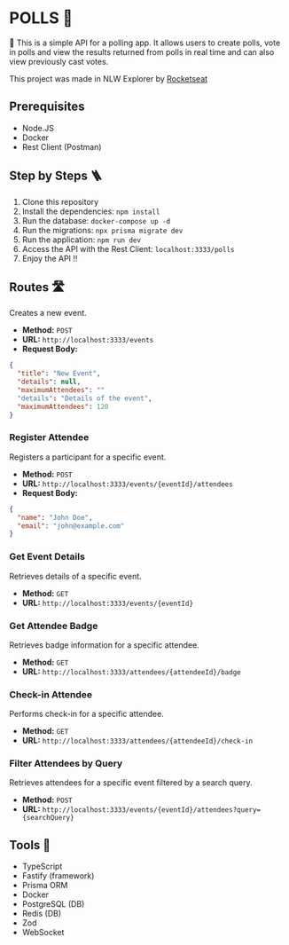 # POLLS 🎢
🎢 This is a simple API for a polling app. It allows users to create polls, vote in polls and view the results returned from polls in real time and can also view previously cast votes. 

This project was made in NLW Explorer by [Rocketseat](https://www.rocketseat.com.br/)

## Prerequisites

* Node.JS
* Docker
* Rest Client (Postman)

## Step by Steps 🪜

1. Clone this repository
2. Install the dependencies:
   `npm install`
3. Run the database:
   `docker-compose up -d`
4. Run the migrations:
   `npx prisma migrate dev`
5. Run the application:
   `npm run dev`
6. Access the API with the Rest Client:
    `localhost:3333/polls`
7. Enjoy the API !!

## Routes 🛣️

Creates a new event.
- **Method:** `POST`
- **URL:** `http://localhost:3333/events`
- **Request Body:**
```json
{
  "title": "New Event",
  "details": null,
  "maximumAttendees": ""
  "details": "Details of the event",
  "maximumAttendees": 120
}
```

### Register Attendee
Registers a participant for a specific event.
- **Method:** `POST`
- **URL:** `http://localhost:3333/events/{eventId}/attendees`
- **Request Body:**
```json
{
  "name": "John Doe",
  "email": "john@example.com"
}
```
### Get Event Details
Retrieves details of a specific event.
- **Method:** `GET`
- **URL:** `http://localhost:3333/events/{eventId}`
### Get Attendee Badge
Retrieves badge information for a specific attendee.
- **Method:** `GET`
- **URL:** `http://localhost:3333/attendees/{attendeeId}/badge`
### Check-in Attendee
Performs check-in for a specific attendee.
- **Method:** `GET`
- **URL:** `http://localhost:3333/attendees/{attendeeId}/check-in`
### Filter Attendees by Query
Retrieves attendees for a specific event filtered by a search query.
- **Method:** `POST`
- **URL:** `http://localhost:3333/events/{eventId}/attendees?query={searchQuery}`

## Tools 🔨

- TypeScript
- Fastify (framework)
- Prisma ORM
- Docker
- PostgreSQL (DB)
- Redis (DB)
- Zod
- WebSocket
